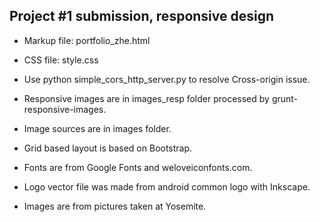## Project #1 submission, responsive design ##

* Markup file: portfolio_zhe.html
* CSS file: style.css

* Use python simple_cors_http_server.py to resolve Cross-origin issue.
* Responsive images are in images_resp folder processed by grunt-responsive-images.
* Image sources are in images folder.

* Grid based layout is based on Bootstrap.
* Fonts are from Google Fonts and weloveiconfonts.com.
* Logo vector file was made from android common logo with Inkscape.
* Images are from pictures taken at Yosemite.
